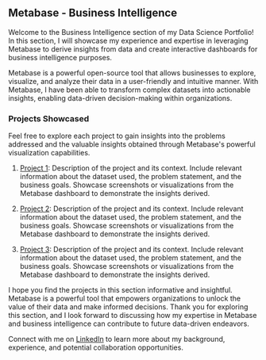 ## Metabase - Business Intelligence

Welcome to the Business Intelligence section of my Data Science Portfolio! In this section, I will showcase my experience and expertise in leveraging Metabase to derive insights from data and create interactive dashboards for business intelligence purposes.

Metabase is a powerful open-source tool that allows businesses to explore, visualize, and analyze their data in a user-friendly and intuitive manner. With Metabase, I have been able to transform complex datasets into actionable insights, enabling data-driven decision-making within organizations.

### Projects Showcased

Feel free to explore each project to gain insights into the problems addressed and the valuable insights obtained through Metabase's powerful visualization capabilities.

1. [Project 1](./business-intelligence/project1): Description of the project and its context. Include relevant information about the dataset used, the problem statement, and the business goals. Showcase screenshots or visualizations from the Metabase dashboard to demonstrate the insights derived.

2. [Project 2](./business-intelligence/project2): Description of the project and its context. Include relevant information about the dataset used, the problem statement, and the business goals. Showcase screenshots or visualizations from the Metabase dashboard to demonstrate the insights derived.

3. [Project 3](./business-intelligence/project3): Description of the project and its context. Include relevant information about the dataset used, the problem statement, and the business goals. Showcase screenshots or visualizations from the Metabase dashboard to demonstrate the insights derived.


I hope you find the projects in this section informative and insightful. Metabase is a powerful tool that empowers organizations to unlock the value of their data and make informed decisions. Thank you for exploring this section, and I look forward to discussing how my expertise in Metabase and business intelligence can contribute to future data-driven endeavors.

Connect with me on [LinkedIn](https://www.linkedin.com/in/pedrocerejeira/) to learn more about my background, experience, and potential collaboration opportunities.

